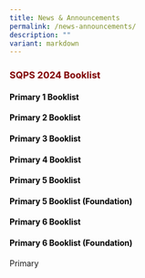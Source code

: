```yaml
---
title: News & Announcements
permalink: /news-announcements/
description: ""
variant: markdown
---
```

<h3><strong><span style="color: #800000;">SQPS 2024 Booklist</span></strong></h3>

<h4><span style="color: #000000;">Primary 1 Booklist</span></h4>
<h4><span style="color: #000000;">Primary 2 Booklist</span></h4>
<h4><span style="color: #000000;">Primary 3 Booklist</span></h4>
<h4><span style="color: #000000;">Primary 4 Booklist</span></h4>
<h4><span style="color: #000000;">Primary 5 Booklist</span></h4>
<h4><span style="color: #000000;">Primary 5 Booklist (Foundation)</span></h4>
<h4><span style="color: #000000;">Primary 6 Booklist</span></h4>
<h4><span style="color: #000000;">Primary 6 Booklist (Foundation)</span></h4>

[](/files/Booklist%202024/SQPS_2024_P1_BOOKLIST.pdf)Primary
